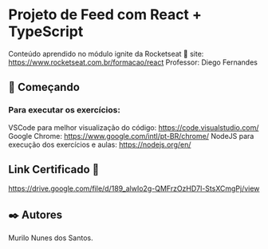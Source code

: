 # Projeto de Feed com React + TypeScript

Conteúdo aprendido no módulo ignite da Rocketseat 💜
site: https://www.rocketseat.com.br/formacao/react
Professor: Diego Fernandes

## 🚀 Começando

### Para executar os exercícios: 

VSCode para melhor visualização do código: https://code.visualstudio.com/ 
Google Chrome: https://www.google.com/intl/pt-BR/chrome/ 
NodeJS para execução dos exercícios e aulas: https://nodejs.org/en/

## Link Certificado 📃
https://drive.google.com/file/d/189_alwIo2g-QMFrzOzHD7l-StsXCmgPj/view 

## ✒️ Autores
Murilo Nunes dos Santos.
